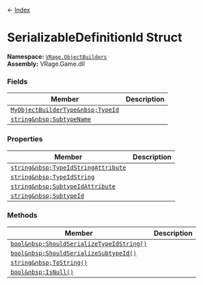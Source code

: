 ← [Index](index)
# SerializableDefinitionId Struct
**Namespace:** [`VRage.ObjectBuilders`](VRage.ObjectBuilders)  
**Assembly:** VRage.Game.dll  
### Fields
|Member|Description|
|---|---|
|[`MyObjectBuilderType&nbsp;TypeId`](VRage.ObjectBuilders.TypeId)||
|[`string&nbsp;SubtypeName`](VRage.ObjectBuilders.SubtypeName)||
### Properties
|Member|Description|
|---|---|
|[`string&nbsp;TypeIdStringAttribute`](VRage.ObjectBuilders.TypeIdStringAttribute)||
|[`string&nbsp;TypeIdString`](VRage.ObjectBuilders.TypeIdString)||
|[`string&nbsp;SubtypeIdAttribute`](VRage.ObjectBuilders.SubtypeIdAttribute)||
|[`string&nbsp;SubtypeId`](VRage.ObjectBuilders.SubtypeId)||
### Methods
|Member|Description|
|---|---|
|[`bool&nbsp;ShouldSerializeTypeIdString()`](VRage.ObjectBuilders.ShouldSerializeTypeIdString)||
|[`bool&nbsp;ShouldSerializeSubtypeId()`](VRage.ObjectBuilders.ShouldSerializeSubtypeId)||
|[`string&nbsp;ToString()`](VRage.ObjectBuilders.ToString)||
|[`bool&nbsp;IsNull()`](VRage.ObjectBuilders.IsNull)||
